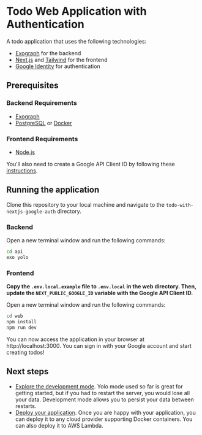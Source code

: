 # Todo Web Application with Authentication

A todo application that uses the following technologies:

- [Exograph](https://exograph.dev) for the backend
- [Next.js](https://nextjs.org/) and [Tailwind](https://tailwindcss.com/) for the frontend
- [Google Identity](https://developers.google.com/identity) for authentication

## Prerequisites

### Backend Requirements

- [Exograph](https://exograph.dev/docs/getting-started#install-exograph)
- [PostgreSQL](https://www.postgresql.org/download/) or [Docker](https://www.docker.com/products/docker-desktop)

### Frontend Requirements

- [Node.js](https://nodejs.org/en/download/)

You'll also need to create a Google API Client ID by following these [instructions](https://developers.google.com/identity/gsi/web/guides/get-google-api-clientid).

## Running the application

Clone this repository to your local machine and navigate to the `todo-with-nextjs-google-auth` directory.

### Backend

Open a new terminal window and run the following commands:

```bash
cd api
exo yolo
```

### Frontend

**Copy the `.env.local.example` file to `.env.local` in the web directory. Then, update the `NEXT_PUBLIC_GOOGLE_ID` variable with the Google API Client ID.**

Open a new terminal window and run the following commands:

```bash
cd web
npm install
npm run dev
```

You can now access the application in your browser at http://localhost:3000. You can sign in with your Google account and start creating todos!

## Next steps

- [Explore the development mode](https://exograph.dev/docs/application-tutorial/local-server). Yolo mode used so far is great for getting started, but if you had to restart the server, you would lose all your data. Development mode allows you to persist your data between restarts.
- [Deploy your application](https://exograph.dev/docs/deployment/). Once you are happy with your application, you can deploy it to any cloud provider supporting Docker containers. You can also deploy it to AWS Lambda.
